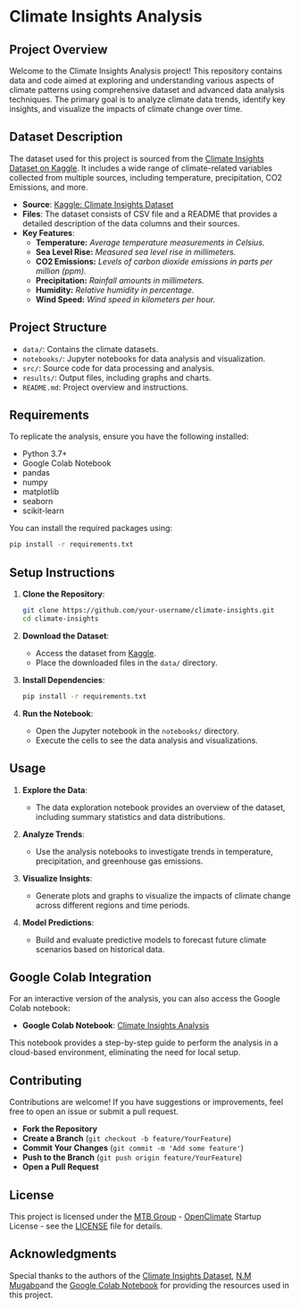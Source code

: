# Climate Insights Analysis

## Project Overview

Welcome to the Climate Insights Analysis project! This repository contains data and code aimed at exploring and understanding various aspects of climate patterns using comprehensive dataset and advanced data analysis techniques. The primary goal is to analyze climate data trends, identify key insights, and visualize the impacts of climate change over time.

## Dataset Description

The dataset used for this project is sourced from the [Climate Insights Dataset on Kaggle](https://www.kaggle.com/datasets/goyaladi/climate-insights-dataset). It includes a wide range of climate-related variables collected from multiple sources, including temperature, precipitation, CO2 Emissions, and more.

- **Source**: [Kaggle: Climate Insights Dataset](https://www.kaggle.com/datasets/goyaladi/climate-insights-dataset?select=Readme.md)
- **Files**: The dataset consists of CSV file and a README that provides a detailed description of the data columns and their sources.
- **Key Features**:
  - **Temperature:** *Average temperature measurements in Celsius.*
  - **Sea Level Rise:** *Measured sea level rise in millimeters.*
  - **CO2 Emissions:** *Levels of carbon dioxide emissions in parts per million (ppm).*
  - **Precipitation:** *Rainfall amounts in millimeters.*
  - **Humidity:** *Relative humidity in percentage.*
  - **Wind Speed:** *Wind speed in kilometers per hour.*

## Project Structure

- `data/`: Contains the climate datasets.
- `notebooks/`: Jupyter notebooks for data analysis and visualization.
- `src/`: Source code for data processing and analysis.
- `results/`: Output files, including graphs and charts.
- `README.md`: Project overview and instructions.

## Requirements

To replicate the analysis, ensure you have the following installed:

- Python 3.7+
- Google Colab Notebook
- pandas
- numpy
- matplotlib
- seaborn
- scikit-learn

You can install the required packages using:

```bash
pip install -r requirements.txt
```

## Setup Instructions

1. **Clone the Repository**:
    ```bash
    git clone https://github.com/your-username/climate-insights.git
    cd climate-insights
    ```

2. **Download the Dataset**:
    - Access the dataset from [Kaggle](https://www.kaggle.com/datasets/goyaladi/climate-insights-dataset).
    - Place the downloaded files in the `data/` directory.

3. **Install Dependencies**:
    ```bash
    pip install -r requirements.txt
    ```

4. **Run the Notebook**:
    - Open the Jupyter notebook in the `notebooks/` directory.
    - Execute the cells to see the data analysis and visualizations.

## Usage

1. **Explore the Data**:
    - The data exploration notebook provides an overview of the dataset, including summary statistics and data distributions.

2. **Analyze Trends**:
    - Use the analysis notebooks to investigate trends in temperature, precipitation, and greenhouse gas emissions.

3. **Visualize Insights**:
    - Generate plots and graphs to visualize the impacts of climate change across different regions and time periods.

4. **Model Predictions**:
    - Build and evaluate predictive models to forecast future climate scenarios based on historical data.

## Google Colab Integration

For an interactive version of the analysis, you can also access the Google Colab notebook:

- **Google Colab Notebook**: [Climate Insights Analysis](https://colab.research.google.com/drive/1nZuHvfdtxIJNp0wGf2jWnzVDEJKme51p#scrollTo=u9txRYl3TBHe)

This notebook provides a step-by-step guide to perform the analysis in a cloud-based environment, eliminating the need for local setup.

## Contributing

Contributions are welcome! If you have suggestions or improvements, feel free to open an issue or submit a pull request.

- **Fork the Repository**
- **Create a Branch** (`git checkout -b feature/YourFeature`)
- **Commit Your Changes** (`git commit -m 'Add some feature'`)
- **Push to the Branch** (`git push origin feature/YourFeature`)
- **Open a Pull Request**

## License

This project is licensed under the [MTB Group]([MTBGroup](https://mugabo-theta.vercel.app/)) - [OpenClimate](OpenClimate) Startup License - see the [LICENSE](LICENSE) file for details.

## Acknowledgments

Special thanks to the authors of the [Climate Insights Dataset](https://www.kaggle.com/datasets/goyaladi/climate-insights-dataset), [N.M Mugabo](Niyonshuti)and the [Google Colab Notebook](https://colab.research.google.com/drive/1nZuHvfdtxIJNp0wGf2jWnzVDEJKme51p#scrollTo=u9txRYl3TBHe) for providing the resources used in this project.
